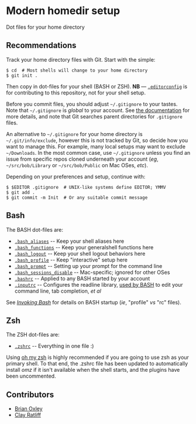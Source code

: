# Modern homedir setup

Dot files for your home directory

## Recommendations

Track your home directory files with Git. Start with the simple:

```shell
$ cd  # Most shells will change to your home directory
$ git init .
```

Then copy in dot-files for your shell (BASH or ZSH).  **NB** &mdash;
[`.editorconfig`](.editorconfig) is for contributing to this repository, not 
for your shell setup.

Before you commit files, you should adjust `~/.gitignore` to your tastes.  
Note that `~/.gitignore` is _global_ to your account.
See [the documentation](https://git-scm.com/docs/gitignore) for more details,
and note that Git searches parent directories for `.gitignore` files.

An alternative to `~/.gitignore` for your home directory is
`~/.git/info/exclude`, however this is not tracked by Git, so decide how you
want to manage this. For example, many local setups may want to exclude
`~/Downloads`. In the most common case, use `~/.gitignore` unless you find an
issue from specific repos cloned underneath your account (_eg_,
`~/src/bob/Library` or `~/src/bob/Public` on Mac OSes, _etc_).

Depending on your preferences and setup, continue with:

```shell
$ $EDITOR .gitignore  # UNIX-like systems define EDITOR; YMMV
$ git add .
$ git commit -m Init  # Or any suitable commit message
```

## Bash

The BASH dot-files are:

- [`.bash_aliases`](.bash_aliases) -- Keep your shell aliases here
- [`.bash_functions`](.bash_functions) -- Keep your generalshell functions
  here
- [`.bash_logout`](.bash_logout) -- Keep your shell logout behaviors here
- [`.bash_profile`](.bash_profile) -- Keep "interactive" setup here
- [`.bash_prompt`](.bash_prompt) -- Setting up your prompt for the command
  line
- [`.bash_sessions_disable`](.bash_sessions_disable) -- Mac-specific; ignored
  for other OSes
- [`.bashrc`](.bashrc) -- Applied to any BASH started by your account
- [`.inputrc`](.inputrc) -- Configures the readline library,
  [used by BASH](https://www.gnu.org/software/bash/manual/html_node/Readline-Interaction.html)
  to edit your command line, tab completion, _et al_

See [_Invoking
Bash_](https://www.gnu.org/software/bash/manual/html_node/Invoking-Bash.html)
for details on BASH startup (_ie_, "profile" _vs_ "rc" files).

## Zsh

The ZSH dot-files are:

- [`.zshrc`](.zshrc) -- Everything in one file :)

Using [oh my zsh](https://github.com/ohmyzsh/ohmyzsh) is highly recommended if
you are going to use zsh as your primary shell. To that end, the .zshrc file
has been updated to automatically install _omz_ if it isn't available when the
shell starts, and the plugins have been uncommented.

## Contributors

* [Brian Oxley](https://github.com/binkley)
* [Clay Ratliff](https://github.com/Clay-Ratliff)
